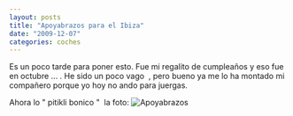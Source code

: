 ```yaml
---
layout: posts
title: "Apoyabrazos para el Ibiza"
date: "2009-12-07"
categories: coches
---
```


Es un poco tarde para poner esto. Fue mi regalito de cumpleaños y eso fue en octubre ... . He sido un poco vago  , pero bueno ya me lo ha montado mi compañero porque yo hoy no ando para juergas.

Ahora lo " pitikli bonico "  la foto: ![Apoyabrazos](images/IMAG0018-300x200.jpg "Apoyabrazos")
